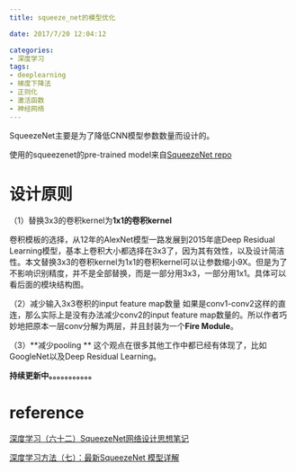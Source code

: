 ```yaml
---
title: squeeze_net的模型优化

date: 2017/7/20 12:04:12

categories:
- 深度学习
tags:
- deeplearning
- 梯度下降法
- 正则化
- 激活函数
- 神经网络
---
```



<div class="github-widget" data-repo="DragonFive/deep-learning-exercise"></div>

SqueezeNet主要是为了降低CNN模型参数数量而设计的。

<!--more-->

使用的squeezenet的pre-trained model来自[SqueezeNet repo](https://github.com/DeepScale/SqueezeNet)

# 设计原则

（1）替换3x3的卷积kernel为**1x1的卷积kernel**

卷积模板的选择，从12年的AlexNet模型一路发展到2015年底Deep Residual Learning模型，基本上卷积大小都选择在3x3了，因为其有效性，以及设计简洁性。本文替换3x3的卷积kernel为1x1的卷积kernel可以让参数缩小9X。但是为了不影响识别精度，并不是全部替换，而是一部分用3x3，一部分用1x1。具体可以看后面的模块结构图。

（2）减少输入3x3卷积的input feature map数量 
如果是conv1-conv2这样的直连，那么实际上是没有办法减少conv2的input feature map数量的。所以作者巧妙地把原本一层conv分解为两层，并且封装为一个**Fire Module**。

（3）**减少pooling **
这个观点在很多其他工作中都已经有体现了，比如GoogleNet以及Deep Residual Learning。



**持续更新中。。。。。。。。。。。**

# reference
[深度学习（六十二）SqueezeNet网络设计思想笔记](http://blog.csdn.net/hjimce/article/details/72809131)

[ 深度学习方法（七）：最新SqueezeNet 模型详解](http://blog.csdn.net/xbinworld/article/details/50897870)